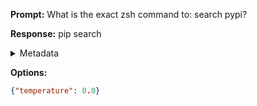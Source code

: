 **Prompt:**
What is the exact zsh command to: search pypi?


**Response:**
pip search <package-name>

<details><summary>Metadata</summary>

- Duration: 1156 ms
- Datetime: 2023-08-30T09:57:39.343905
- Model: gpt-4-0613

</details>

**Options:**
```json
{"temperature": 0.0}
```


